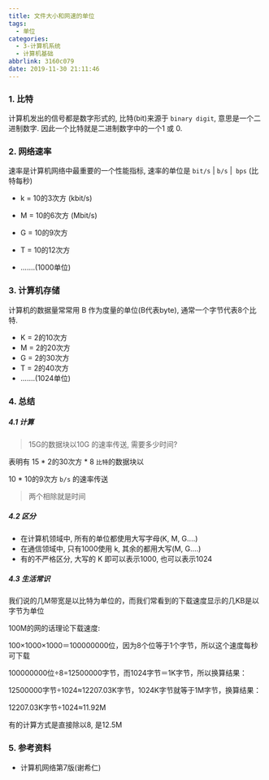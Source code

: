 ```yaml
---
title: 文件大小和网速的单位
tags:
  - 单位
categories:
  - 3-计算机系统
  - 计算机基础
abbrlink: 3160c079
date: 2019-11-30 21:11:46
---
```




### 1. 比特

计算机发出的信号都是数字形式的, 比特(bit)来源于 `binary digit`, 意思是一个二进制数字. 因此一个比特就是二进制数字中的一个1 或 0.

<!-- more -->

### 2. 网络速率

速率是计算机网络中最重要的一个性能指标,  速率的单位是 `bit/s` | `b/s` |` bps`  (比特每秒)

+ k = 10的3次方  (kbit/s)

+ M = 10的6次方 (Mbit/s)
+ G = 10的9次方
+ T = 10的12次方
+ .......(1000单位)



### 3. 计算机存储

计算机的数据量常常用 B 作为度量的单位(B代表byte), 通常一个字节代表8个比特.

+ K = 2的10次方
+ M = 2的20次方
+ G = 2的30次方
+ T = 2的40次方
+ .......(1024单位)



### 4. 总结



##### 4.1 计算

> 15G的数据块以10G 的速率传送, 需要多少时间? 



表明有 15 * 2的30次方 * 8 `比特`的数据块以

 10 * 10的9次方 `b/s` 的速率传送



>  两个相除就是时间



##### 4.2 区分

+ 在计算机领域中, 所有的单位都使用大写字母(K, M, G....)
+ 在通信领域中, 只有1000使用 k, 其余的都用大写(M, G....)
+ 有的不严格区分, 大写的 K 即可以表示1000, 也可以表示1024

 

##### 4.3 生活常识

我们说的几M带宽是以比特为单位的，而我们常看到的下载速度显示的几KB是以字节为单位

100M的网的话理论下载速度:

100×1000×1000＝100000000位，因为8个位等于1个字节，所以这个速度每秒可下载

100000000位÷8=12500000字节，而1024字节＝1K字节，所以换算结果：

12500000字节÷1024≈12207.03K字节，1024K字节就等于1M字节，换算结果：

12207.03K字节÷1024≈11.92M



有的计算方式是直接除以8, 是12.5M



### 5. 参考资料 

+ 计算机网络第7版(谢希仁)